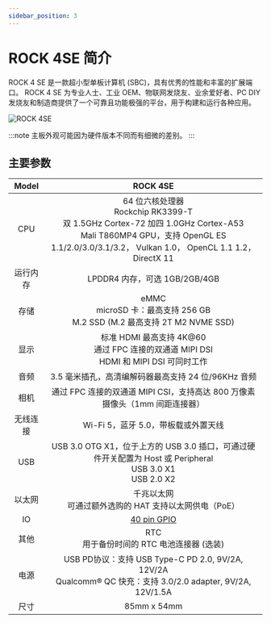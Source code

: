 ```yaml
---
sidebar_position: 3
---
```


# ROCK 4SE 简介

ROCK 4 SE 是一款超小型单板计算机 (SBC)，具有优秀的性能和丰富的扩展端口。
ROCK 4 SE 为专业人士、工业 OEM、物联网发烧友、业余爱好者、PC DIY 发烧友和制造商提供了一个可靠且功能极强的平台，用于构建和运行各种应用。

![ROCK 4SE](/img/rock4/rock4se-closelook.webp)

:::note
主板外观可能因为硬件版本不同而有细微的差别。
:::

## 主要参数

|  Model   |                                                                                         ROCK 4SE                                                                                         |
| :------: | :--------------------------------------------------------------------------------------------------------------------------------------------------------------------------------------: |
|   CPU    | 64 位六核处理器<br/>Rockchip RK3399-T<br/>双 1.5GHz Cortex-72 加四 1.0GHz Cortex-A53<br/>Mali T860MP4 GPU，支持 OpenGL ES 1.1/2.0/3.0/3.1/3.2， Vulkan 1.0， OpenCL 1.1 1.2， DirectX 11 |
| 运行内存 |                                                                              LPDDR4 内存，可选 1GB/2GB/4GB                                                                               |
|   存储   |                                                      eMMC<br/>microSD 卡：最高支持 256 GB<br/>M.2 SSD (M.2 最高支持 2T M2 NVME SSD)                                                      |
|   显示   |                                               标准 HDMI 最高支持 4K@60<br/>通过 FPC 连接的双通道 MIPI DSI<br/>HDMI 和 MIPI DSI 可同时工作                                                |
|   音频   |                                                                   3.5 毫米插孔，高清编解码器最高支持 24 位/96KHz 音频                                                                    |
|   相机   |                                                       通过 FPC 连接的双通道 MIPI CSI，支持高达 800 万像素摄像头（1mm 间距连接器）                                                        |
| 无线连接 |                                                                           Wi-Fi 5，蓝牙 5.0，带板载或外置天线                                                                            |
|   USB    |                                      USB 3.0 OTG X1，位于上方的 USB 3.0 插口，可通过硬件开关配置为 Host 或 Peripheral<br/>USB 3.0 X1<br/>USB 2.0 X2                                      |
|  以太网  |                                                                千兆以太网<br/>可通过额外选购的 HAT 支持以太网供电（PoE）                                                                 |
|    IO    |                                                                         [40 pin GPIO](../../hardware/rock4-gpio)                                                                         |
|   其他   |                                                                       RTC<br/>用于备份时间的 RTC 电池连接器 (选装)                                                                       |
|   电源   |                                     USB PD协议：支持 USB Type-C PD 2.0, 9V/2A, 12V/2A<br/>Qualcomm® QC 快充：支持 3.0/2.0 adapter, 9V/2A, 12V/1.5A                                      |
|   尺寸   |                                                                                       85mm x 54mm                                                                                        |
